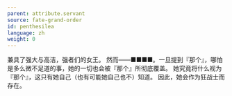 ```yaml
---
parent: attribute.servant
source: fate-grand-order
id: penthesilea
language: zh
weight: 0
---
```


兼具了强大与高洁，强者们的女王。
然而——■■■■。一旦提到『那个』，哪怕是多么微不足道的事，她的一切也会被『那个』所彻底覆盖。
她究竟将什么视为『那个』，这只有她自己（也有可能她自己也不）知道。
因此，她会作为狂战士而存在。

